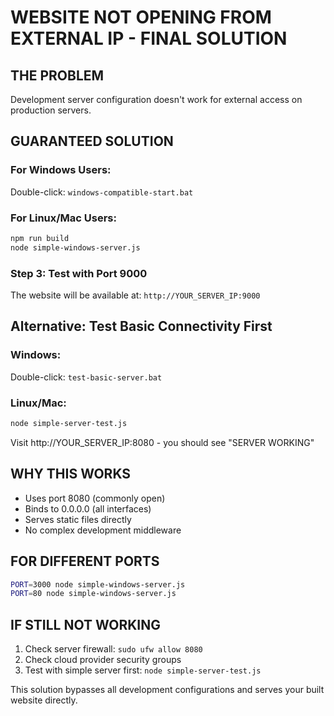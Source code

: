 # WEBSITE NOT OPENING FROM EXTERNAL IP - FINAL SOLUTION

## THE PROBLEM
Development server configuration doesn't work for external access on production servers.

## GUARANTEED SOLUTION

### For Windows Users:
Double-click: `windows-compatible-start.bat`

### For Linux/Mac Users:
```bash
npm run build
node simple-windows-server.js
```

### Step 3: Test with Port 9000
The website will be available at: `http://YOUR_SERVER_IP:9000`

## Alternative: Test Basic Connectivity First

### Windows: 
Double-click: `test-basic-server.bat`

### Linux/Mac:
```bash
node simple-server-test.js
```

Visit http://YOUR_SERVER_IP:8080 - you should see "SERVER WORKING"

## WHY THIS WORKS
- Uses port 8080 (commonly open)
- Binds to 0.0.0.0 (all interfaces)
- Serves static files directly
- No complex development middleware

## FOR DIFFERENT PORTS
```bash
PORT=3000 node simple-windows-server.js
PORT=80 node simple-windows-server.js
```

## IF STILL NOT WORKING
1. Check server firewall: `sudo ufw allow 8080`
2. Check cloud provider security groups
3. Test with simple server first: `node simple-server-test.js`

This solution bypasses all development configurations and serves your built website directly.